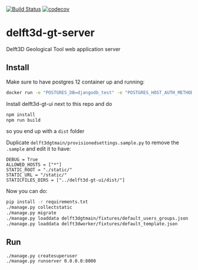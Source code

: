 [![Build Status](https://travis-ci.org/openearth/delft3d-gt-server.svg?branch=develop)](https://travis-ci.org/openearth/delft3d-gt-server)
[![codecov](https://codecov.io/gh/openearth/delft3d-gt-server/branch/develop/graph/badge.svg)](https://codecov.io/gh/openearth/delft3d-gt-server)



# delft3d-gt-server
Delft3D Geological Tool web application server


## Install
Make sure to have postgres 12 container up and running:
```bash
docker run -e "POSTGRES_DB=djangodb_test" -e "POSTGRES_HOST_AUTH_METHOD=trust" -e "POSTGRES_USER=postgres" -p5432:5432 postgres:12
```

Install delft3d-gt-ui next to this repo and do
```bash
npm install
npm run build
```
so you end up with a `dist` folder

Duplicate `delft3dgtmain/provisionedsettings.sample.py` to remove the `.sample` and edit it to have:

```
DEBUG = True
ALLOWED_HOSTS = ["*"]
STATIC_ROOT = "./static/"
STATIC_URL = "/static/"
STATICFILES_DIRS = ["../delft3d-gt-ui/dist/"]
```

Now you can do:
```bash
pip install -r requirements.txt
./manage.py collectstatic
./manage.py migrate
./manage.py loaddata delft3dgtmain/fixtures/default_users_groups.json
./manage.py loaddata delft3dworker/fixtures/default_template.json
```

## Run
```bash
./manage.py createsuperuser
./manage.py runserver 0.0.0.0:8000
```


